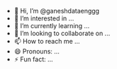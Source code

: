 - 👋 Hi, I’m @ganeshdataenggg
- 👀 I’m interested in ...
- 🌱 I’m currently learning ...
- 💞️ I’m looking to collaborate on ...
- 📫 How to reach me ...
- 😄 Pronouns: ...
- ⚡ Fun fact: ...

<!---
ganeshdataenggg/ganeshdataenggg is a ✨ special ✨ repository because its `README.md` (this file) appears on your GitHub profile.
You can click the Preview link to take a look at your changes.
--->
